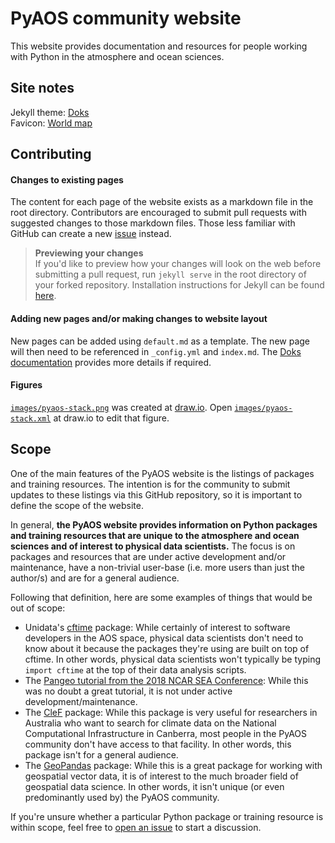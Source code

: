 # PyAOS community website

This website provides documentation and resources for people working with Python in the atmosphere and ocean sciences.

## Site notes

Jekyll theme: [Doks](https://jekyllthemes.io/theme/doks-documentation-jekyll-theme)  
Favicon: [World map](https://favicon.io/emoji-favicons/world-map/) 

## Contributing

#### Changes to existing pages
The content for each page of the website exists as a markdown file in the root directory.
Contributors are encouraged to submit pull requests with suggested changes to those markdown files.
Those less familiar with GitHub can create a new [issue](https://github.com/PyAOS/pyaos.github.io/issues) instead.

> **Previewing your changes**  
> If you'd like to preview how your changes will look on the web before submitting a pull request,
> run `jekyll serve` in the root directory of your forked repository.
> Installation instructions for Jekyll can be found [here](https://jekyllrb.com/docs/installation/).

#### Adding new pages and/or making changes to website layout
New pages can be added using `default.md` as a template.
The new page will then need to be referenced in `_config.yml` and `index.md`.
The [Doks documentation](https://doks.themejack.com/blue/) provides more details if required.

#### Figures
[`images/pyaos-stack.png`](https://github.com/PyAOS/pyaos.github.io/blob/master/images/pyaos-stack.png) was created at [draw.io](https://www.draw.io/). Open [`images/pyaos-stack.xml`](https://github.com/PyAOS/pyaos.github.io/blob/master/images/pyaos-stack.xml) at draw.io to edit that figure.

## Scope

One of the main features of the PyAOS website is the listings of packages and training resources.
The intention is for the community to submit updates to these listings via this GitHub repository,
so it is important to define the scope of the website.

In general, **the PyAOS website provides information on Python packages and training resources that are unique
to the atmosphere and ocean sciences and of interest to physical data scientists.**
The focus is on packages and resources that are under active development and/or maintenance,
have a non-trivial user-base (i.e. more users than just the author/s) and
are for a general audience.

Following that definition, here are some examples of things that would be out of scope:
* Unidata's [cftime](https://unidata.github.io/cftime/) package:
While certainly of interest to software developers in the AOS space,
physical data scientists don't need to know about it because the packages
they're using are built on top of cftime.
In other words,
physical data scientists won't typically be typing `import cftime`
at the top of their data analysis scripts.
* The [Pangeo tutorial from the 2018 NCAR SEA Conference](https://github.com/pangeo-data/pangeo-tutorial-sea-2018):
While this was no doubt a great tutorial,
it is not under active development/maintenance.
* The [CleF](https://clef.readthedocs.io/en/stable/) package:
While this package is very useful for researchers in Australia who want to search for climate data
on the National Computational Infrastructure in Canberra,
most people in the PyAOS community don't have access to that facility.
In other words, this package isn't for a general audience.
* The [GeoPandas](https://geopandas.org/) package: While this is a great package for working with geospatial vector data,
it is of interest to the much broader field of geospatial data science.
In other words, it isn't unique (or even predominantly used by) the PyAOS community.

If you're unsure whether a particular Python package or training resource is within scope,
feel free to [open an issue](https://github.com/PyAOS/pyaos.github.io/issues)
to start a discussion.
